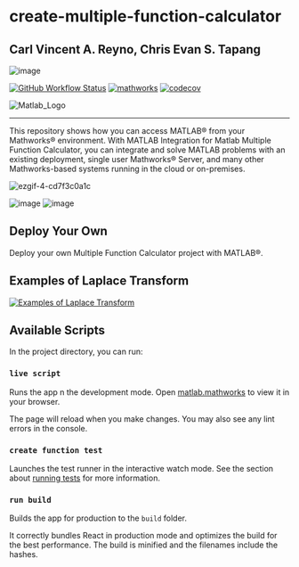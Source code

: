 # create-multiple-function-calculator
Carl Vincent A. Reyno, Chris Evan S. Tapang
----

![image](https://user-images.githubusercontent.com/79138019/236696242-c74b3dbf-deb1-4e1d-a0aa-76fbf294d56f.png)

[![GitHub Workflow Status](https://img.shields.io/github/actions/workflow/status/mathworks/jupyter-matlab-proxy/run-tests.yml?branch=main&logo=github)](https://www.mathworks.com) [![mathworks](https://img.shields.io/badge/mathworks--matlab-100%25-orange?style=plastic&logo=appveyor)](https://www.mathworks.com/help/matlab/) [![codecov](https://codecov.io/gh/mathworks/jupyter-matlab-proxy/branch/main/graph/badge.svg?token=ZW3SESKCSS)](https://www.mathworks.com/help/matlab/scripts.html?s_tid=CRUX_lftnav)


![Matlab_Logo](https://user-images.githubusercontent.com/79138019/236503435-3328be99-f523-4b4b-9039-269bbf6a5ca9.png)



---
This repository shows how you can access MATLAB® from your Mathworks® environment. With MATLAB Integration for Matlab Multiple Function Calculator, you can integrate and solve MATLAB problems with an existing deployment, single user Mathworks® Server, and many other Mathworks-based systems running in the cloud or on-premises.


![ezgif-4-cd7f3c0a1c](https://user-images.githubusercontent.com/79138019/236510105-91a96957-471b-4e2e-a19f-8be21fd0dd49.gif)


![image](https://user-images.githubusercontent.com/79138019/236693213-a4658109-5cba-4b84-8914-784be2fcaf5c.png)
![image](https://user-images.githubusercontent.com/79138019/236693258-cf75475e-1248-4ce2-b07a-36ab4a95cf8b.png)




## Deploy Your Own

Deploy your own Multiple Function Calculator project with MATLAB®.

## Examples of Laplace Transform


[![Examples of Laplace Transform](https://vercel.com/button)](https://www.mathworks.com/help/symbolic/sym.laplace.html)


## Available Scripts

In the project directory, you can run:

### `live script`

Runs the app n the development mode. Open [matlab.mathworks](https://matlab.mathworks.com/) to view it in your browser.

The page will reload when you make changes. You may also see any lint errors in the console.

### `create function test`

Launches the test runner in the interactive watch mode. See the section about [running tests](https://www.mathworks.com/help/sltest/debug-tests.html) for more information.

### `run build`

Builds the app for production to the `build` folder.

It correctly bundles React in production mode and optimizes the build for the best performance. The build is minified and the filenames include the hashes.
